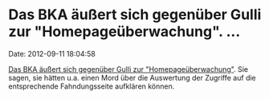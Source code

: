 Das BKA äußert sich gegenüber Gulli zur \"Homepageüberwachung\". \...
=====================================================================

Date: 2012-09-11 18:04:58

[Das BKA äußert sich gegenüber Gulli zur
\"Homepageüberwachung\"](http://www.gulli.com/news/19608-bka-nutzte-mehr-honeypots-als-bekannt-2012-09-07).
Sie sagen, sie hätten u.a. einen Mord über die Auswertung der Zugriffe
auf die entsprechende Fahndungsseite aufklären können.
